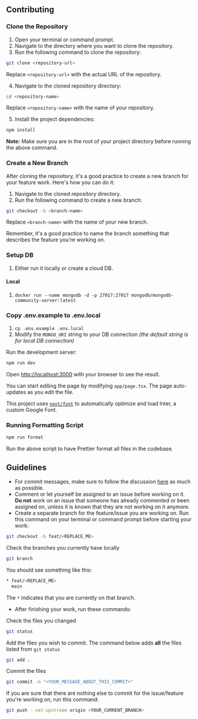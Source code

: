 ## Contributing

### Clone the Repository

1. Open your terminal or command prompt.
2. Navigate to the directory where you want to clone the repository.
3. Run the following command to clone the repository:

```bash
git clone <repository-url>
```

Replace `<repository-url>` with the actual URL of the repository.

4. Navigate to the cloned repository directory:

```bash
cd <repository-name>
```

Replace `<repository-name>` with the name of your repository.

5. Install the project dependencies:

```bash
npm install
```

**Note:** Make sure you are in the root of your project directory before running the above command.

### Create a New Branch

After cloning the repository, it's a good practice to create a new branch for your feature work. Here's how you can do it:

1. Navigate to the cloned repository directory.
2. Run the following command to create a new branch:

```bash
git checkout -b <branch-name>
```

Replace `<branch-name>` with the name of your new branch.

Remember, it's a good practice to name the branch something that describes the feature you're working on.

### Setup DB

1. Either run it locally or create a cloud DB.

#### Local

1. `docker run --name mongodb -d -p 27017:27017 mongodb/mongodb-community-server:latest`

### Copy .env.example to .env.local

1. `cp .env.example .env.local`
1. Modify the `MONGO_URI` string to your DB connection _(the default string is for local DB connection)_

Run the development server:

```bash
npm run dev
```

Open [http://localhost:3000](http://localhost:3000) with your browser to see the result.

You can start editing the page by modifying `app/page.tsx`. The page auto-updates as you edit the file.

This project uses [`next/font`](https://nextjs.org/docs/basic-features/font-optimization) to automatically optimize and load Inter, a custom Google Font.

### Running Formatting Script

```bash
npm run format

```

Run the above script to have Prettier format all files in the codebase.

## Guidelines

- For commit messages, make sure to follow the discussion [here](https://gist.github.com/robertpainsi/b632364184e70900af4ab688decf6f53) as much as possible.
- Comment or let yourself be assigned to an issue before working on it. **Do not** work on an issue that someone has already commented or been assigned on, unless it is known that they are not working on it anymore.
- Create a separate branch for the feature/issue you are working on. Run this command on your terminal or command prompt before starting your work:

```bash
git checkout -b feat/<REPLACE_ME>
```

Check the branches you currently have locally

```bash
git branch
```

You should see something like this:

```bash
* feat/<REPLACE_ME>
  main
```

The `*` indicates that you are currently on that branch.

- After finishing your work, run these commands:

Check the files you changed

```bash
git status
```

Add the files you wish to commit. The command below adds **all** the files listed from `git status`

```bash
git add .
```

Commit the files

```bash
git commit -m "<YOUR_MESSAGE_ABOUT_THIS_COMMIT>"
```

If you are sure that there are nothing else to commit for the issue/feature you're working on, run this command:

```bash
git push --set-upstream origin <YOUR_CURRENT_BRANCH>
```
